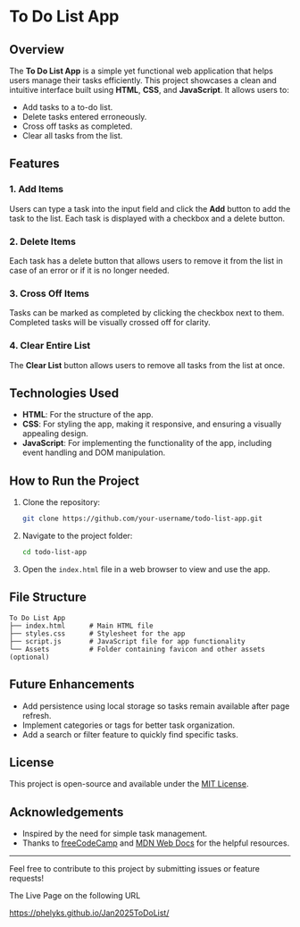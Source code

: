 # To Do List App

## Overview
The **To Do List App** is a simple yet functional web application that helps users manage their tasks efficiently. This project showcases a clean and intuitive interface built using **HTML**, **CSS**, and **JavaScript**. It allows users to:

- Add tasks to a to-do list.
- Delete tasks entered erroneously.
- Cross off tasks as completed.
- Clear all tasks from the list.

## Features
### 1. Add Items
Users can type a task into the input field and click the **Add** button to add the task to the list. Each task is displayed with a checkbox and a delete button.

### 2. Delete Items
Each task has a delete button that allows users to remove it from the list in case of an error or if it is no longer needed.

### 3. Cross Off Items
Tasks can be marked as completed by clicking the checkbox next to them. Completed tasks will be visually crossed off for clarity.

### 4. Clear Entire List
The **Clear List** button allows users to remove all tasks from the list at once.

## Technologies Used
- **HTML**: For the structure of the app.
- **CSS**: For styling the app, making it responsive, and ensuring a visually appealing design.
- **JavaScript**: For implementing the functionality of the app, including event handling and DOM manipulation.

## How to Run the Project
1. Clone the repository:
   ```bash
   git clone https://github.com/your-username/todo-list-app.git
   ```

2. Navigate to the project folder:
   ```bash
   cd todo-list-app
   ```

3. Open the `index.html` file in a web browser to view and use the app.

## File Structure
```
To Do List App
├── index.html      # Main HTML file
├── styles.css      # Stylesheet for the app
├── script.js       # JavaScript file for app functionality
└── Assets          # Folder containing favicon and other assets (optional)
```

## Future Enhancements
- Add persistence using local storage so tasks remain available after page refresh.
- Implement categories or tags for better task organization.
- Add a search or filter feature to quickly find specific tasks.

## License
This project is open-source and available under the [MIT License](LICENSE).

## Acknowledgements
- Inspired by the need for simple task management.
- Thanks to [freeCodeCamp](https://www.freecodecamp.org/) and [MDN Web Docs](https://developer.mozilla.org/) for the helpful resources.

---

Feel free to contribute to this project by submitting issues or feature requests!


The Live Page on the following URL

https://phelyks.github.io/Jan2025ToDoList/
